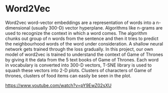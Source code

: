 # Word2Vec
Word2vec word-vector embeddings are a representation of words into a n- dimensional (usually 300-D) vector hyperplane. Algorithms like n-grams are used to recognize the context in which a word comes. The algorithm chunks out group of n words from the sentence and then it tries to predict the neighbourhood words of the word under consideration. A shallow neural network gets trained through the loss gradually.
In this project, our own model of word2vec is trained to understand the context of Game of Thrones by giving it the data from the 5 text books of Game of Thrones. Each word in vocabulary is converted into 300-D vectors, 
T-SNE library is used to squash these vectors into 2-D plots. Clusters of characters of Game of thrones, clusters of food items can easily be seen in the plot.

https://www.youtube.com/watch?v=pY9EwZ02sXU
